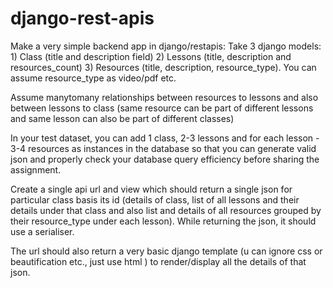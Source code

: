 # django-rest-apis
Make a very simple backend app in django/restapis: 
Take 3 django models: 1) Class (title and description field) 2) Lessons (title, description and resources_count) 3) Resources (title, description, resource_type). You can assume resource_type as video/pdf etc. 

Assume manytomany relationships between resources to lessons and also between lessons to class (same resource can be part of different lessons and same lesson can also be part of different classes) 

In your test dataset, you can add 1 class, 2-3 lessons and for each lesson - 3-4 resources as instances in the database so that you can generate valid json and properly check your database query efficiency before sharing the assignment.
 
Create a single api url and view which should return a single json for particular class basis its id (details of class, list of all lessons and their details under that class and also list and details of all resources grouped by their resource_type under each lesson). While returning the json, it should use a serialiser.

The url should also return a very basic django template (u can ignore css or beautification etc., just use html ) to render/display all the details of that json.
